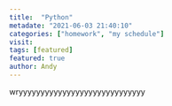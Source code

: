 ```yaml
---
title:  "Python"
metadate: "2021-06-03 21:40:10"
categories: ["homework", "my schedule"]
visit:
tags: [featured]
featured: true
author: Andy
---
```


wryyyyyyyyyyyyyyyyyyyyyyyyyyyyy
